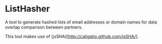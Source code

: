 # ListHasher
A tool to generate hashed lists of email addresses or domain names for data overlap comparison between partners.

This tool makes use of (jsSHA)[http://caligatio.github.com/jsSHA/].
